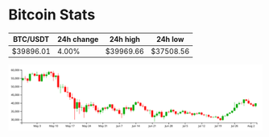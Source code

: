 # Bitcoin Stats

BTC/USDT|24h change|24h high|24h low|
|---|---|---|---|
|$39896.01|4.00%|$39969.66|$37508.56|

<img src="./chart.svg">
